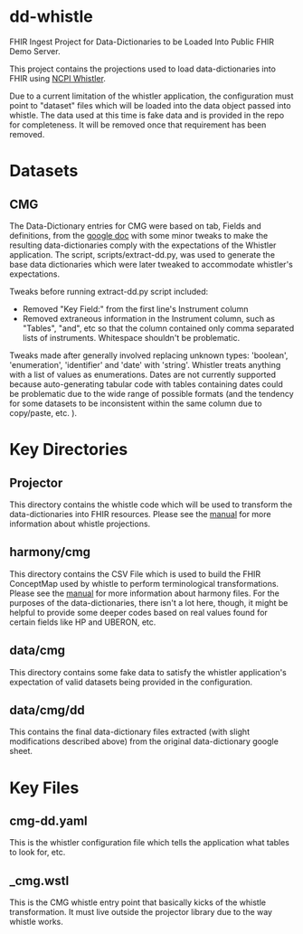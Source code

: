 # dd-whistle
FHIR Ingest Project for Data-Dictionaries to be Loaded Into Public FHIR Demo Server. 

This project contains the projections used to load data-dictionaries into FHIR using [NCPI Whistler](https://github.com/NIH-NCPI/ncpi-whistler). 

Due to a current limitation of the whistler application, the configuration must point to "dataset" files which will be loaded into the data object passed into whistle. The data used at this time is fake data and is provided in the repo for completeness. It will be removed once that requirement has been removed. 

# Datasets
## CMG
The Data-Dictionary entries for CMG were based on tab, Fields and definitions, from the [google doc](https://docs.google.com/spreadsheets/d/1rBABWeyplNtYSOwIKVwx_fudcyUZNb-MymdkefYYbxU/edit#gid=1507031680) with some minor tweaks to make the resulting data-dictionaries comply with the expectations of the Whistler application. The script, scripts/extract-dd.py, was used to generate the base data dictionaries which were later tweaked to accommodate whistler's expectations. 

Tweaks before running extract-dd.py script included:
* Removed "Key Field:" from the first line's Instrument column
* Removed extraneous information in the Instrument column, such as "Tables", "and", etc so that the column contained only comma separated lists of instruments. Whitespace shouldn't be problematic. 
   
Tweaks made after generally involved replacing unknown types: 'boolean', 'enumeration', 'identifier' and 'date' with 'string'. Whistler treats anything with a list of values as enumerations. Dates are not currently supported because auto-generating tabular code with tables containing dates could be problematic due to the wide range of possible formats (and the tendency for some datasets to be inconsistent within the same column due to copy/paste, etc. ).

# Key Directories
## Projector 
This directory contains the whistle code which will be used to transform the data-dictionaries into FHIR resources. Please see the [manual](https://nih-ncpi.github.io/ncpi-whistler/#/?id=whistle-projections) for more information about whistle projections. 

## harmony/cmg
This directory contains the CSV File which is used to build the FHIR ConceptMap used by whistle to perform terminological transformations. Please see the [manual](https://nih-ncpi.github.io/ncpi-whistler/#/?id=harmony-files) for more information about harmony files. For the purposes of the data-dictionaries, there isn't a lot here, though, it might be helpful to provide some deeper codes based on real values found for certain fields like HP and UBERON, etc. 

## data/cmg
This directory contains some fake data to satisfy the whistler application's expectation of valid datasets being provided in the configuration. 

## data/cmg/dd
This contains the final data-dictionary files extracted (with slight modifications described above) from the original data-dictionary google sheet. 

# Key Files
## cmg-dd.yaml 
This is the whistler configuration file which tells the application what tables to look for, etc. 

## _cmg.wstl
This is the CMG whistle entry point that basically kicks of the whistle transformation. It must live outside the projector library due to the way whistle works. 

